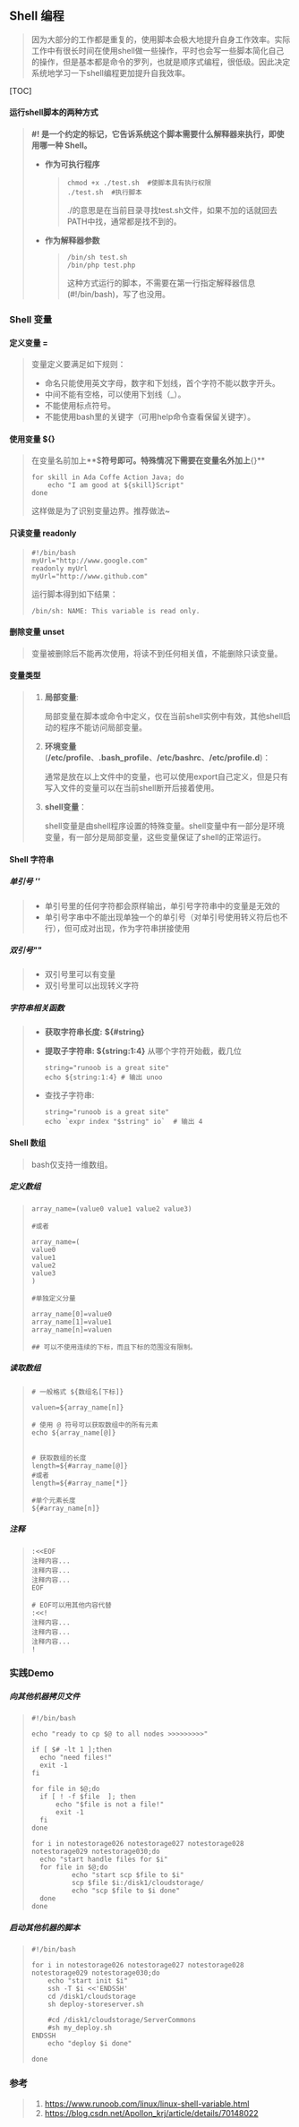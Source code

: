 ## Shell 编程

> 因为大部分的工作都是重复的，使用脚本会极大地提升自身工作效率。实际工作中有很长时间在使用shell做一些操作，平时也会写一些脚本简化自己的操作，但是基本都是命令的罗列，也就是顺序式编程，很低级。因此决定系统地学习一下shell编程更加提升自我效率。

[TOC]

#### 运行shell脚本的两种方式

> **#! 是一个约定的标记，它告诉系统这个脚本需要什么解释器来执行，即使用哪一种 Shell。**
>
> - **作为可执行程序**
>
>   > ```shell
>   > chmod +x ./test.sh  #使脚本具有执行权限
>   > ./test.sh  #执行脚本
>   > ```
>   >
>   > ./的意思是在当前目录寻找test.sh文件，如果不加的话就回去PATH中找，通常都是找不到的。
>
> - **作为解释器参数**
>
>   > ```shell
>   > /bin/sh test.sh
>   > /bin/php test.php
>   > ```
>   >
>   > 这种方式运行的脚本，不需要在第一行指定解释器信息(#!/bin/bash)，写了也没用。

### Shell 变量

#### 定义变量 =

> 变量定义要满足如下规则：
>
> - 命名只能使用英文字母，数字和下划线，首个字符不能以数字开头。
> - 中间不能有空格，可以使用下划线（_）。
> - 不能使用标点符号。
> - 不能使用bash里的关键字（可用help命令查看保留关键字）。

#### 使用变量   ${}

> 在变量名前加上**$**符号即可。特殊情况下需要在变量名外加上**{}**
>
> ```shell
> for skill in Ada Coffe Action Java; do
>     echo "I am good at ${skill}Script"
> done
> ```
>
> 这样做是为了识别变量边界。推荐做法~

#### 只读变量  readonly

> ```shell
> #!/bin/bash
> myUrl="http://www.google.com"
> readonly myUrl
> myUrl="http://www.github.com"
> ```
>
> 运行脚本得到如下结果：
>
> ```shell
> /bin/sh: NAME: This variable is read only.
> ```

#### 删除变量  unset

> 变量被删除后不能再次使用，将读不到任何相关值，不能删除只读变量。

#### 变量类型

> 1. **局部变量**:
>
>    局部变量在脚本或命令中定义，仅在当前shell实例中有效，其他shell启动的程序不能访问局部变量。
>
> 2. **环境变量** (**/etc/profile**、**.bash_profile**、**/etc/bashrc**、**/etc/profile.d**)：
>
>    通常是放在以上文件中的变量，也可以使用export自己定义，但是只有写入文件的变量可以在当前shell断开后接着使用。
>
> 3. **shell变量**：
>
>    shell变量是由shell程序设置的特殊变量。shell变量中有一部分是环境变量，有一部分是局部变量，这些变量保证了shell的正常运行。

#### Shell 字符串

##### 单引号 ''

> - 单引号里的任何字符都会原样输出，单引号字符串中的变量是无效的
> - 单引号字串中不能出现单独一个的单引号（对单引号使用转义符后也不行），但可成对出现，作为字符串拼接使用

##### 双引号""

> - 双引号里可以有变量
> - 双引号里可以出现转义字符

##### 字符串相关函数

> - **获取字符串长度:**    **${#string}**
>
> - **提取子字符串:    ${string:1:4}** 从哪个字符开始截，截几位
>
>   ```shell
>   string="runoob is a great site"
>   echo ${string:1:4} # 输出 unoo
>   ```
>
> - 查找子字符串: 
>
>   ```shell
>   string="runoob is a great site"
>   echo `expr index "$string" io`  # 输出 4
>   ```

#### Shell 数组

> bash仅支持一维数组。

##### 定义数组

> ```shell
> array_name=(value0 value1 value2 value3)
> 
> #或者
> 
> array_name=(
> value0
> value1
> value2
> value3
> )
> 
> #单独定义分量
> 
> array_name[0]=value0
> array_name[1]=value1
> array_name[n]=valuen
> 
> ## 可以不使用连续的下标，而且下标的范围没有限制。
> ```

##### 读取数组

> ```shell
> # 一般格式 ${数组名[下标]}
> 
> valuen=${array_name[n]}
> 
> # 使用 @ 符号可以获取数组中的所有元素
> echo ${array_name[@]}
> 
> 
> # 获取数组的长度
> length=${#array_name[@]}
> #或者
> length=${#array_name[*]}
> 
> #单个元素长度
> ${#array_name[n]}
> ```



##### 注释

> ```shell
> :<<EOF
> 注释内容...
> 注释内容...
> 注释内容...
> EOF
> 
> # EOF可以用其他内容代替
> :<<!
> 注释内容...
> 注释内容...
> 注释内容...
> !
> ```



### 实践Demo

##### 向其他机器拷贝文件

> ```shell
> #!/bin/bash
> 
> echo "ready to cp $@ to all nodes >>>>>>>>>"
> 
> if [ $# -lt 1 ];then
> 	echo "need files!"
> 	exit -1
> fi
> 
> for file in $@;do
> 	if [ ! -f $file  ]; then
> 		echo "$file is not a file!"
> 		exit -1
> 	fi
> done
> 
> for i in notestorage026 notestorage027 notestorage028 notestorage029 notestorage030;do
> 	echo "start handle files for $i"
> 	for file in $@;do
>     		echo "start scp $file to $i"
>     		scp $file $i:/disk1/cloudstorage/
>     		echo "scp $file to $i done"
> 	done
> done
> 
> ```



##### 启动其他机器的脚本

> ```shell
> #!/bin/bash
> 
> for i in notestorage026 notestorage027 notestorage028 notestorage029 notestorage030;do
>     echo "start init $i"
>     ssh -T $i <<'ENDSSH'  
>     cd /disk1/cloudstorage
>     sh deploy-storeserver.sh
>     
>     #cd /disk1/cloudstorage/ServerCommons
>     #sh my_deploy.sh
> ENDSSH
>     echo "deploy $i done"
> 
> done
> 
> ```
>
> 



### 参考

> 1. https://www.runoob.com/linux/linux-shell-variable.html
> 2. https://blog.csdn.net/Apollon_krj/article/details/70148022